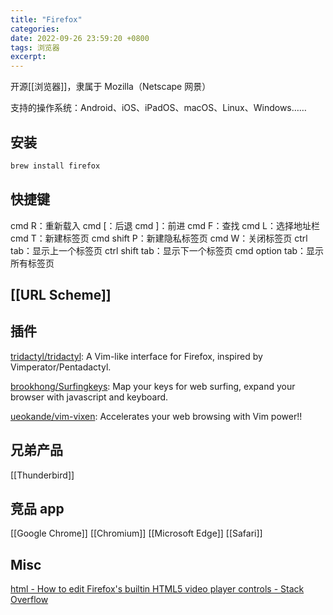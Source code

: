 ```yaml
---
title: "Firefox"
categories: 
date: 2022-09-26 23:59:20 +0800
tags: 浏览器
excerpt: 
---
```


开源[[浏览器]]，隶属于 Mozilla（Netscape 网景）

支持的操作系统：Android、iOS、iPadOS、macOS、Linux、Windows……


## 安装

```bash
brew install firefox
```


## 快捷键

cmd R：重新载入
cmd \[：后退
cmd ]：前进
cmd F：查找
cmd L：选择地址栏
cmd T：新建标签页
cmd shift P：新建隐私标签页
cmd W：关闭标签页
ctrl tab：显示上一个标签页
ctrl shift tab：显示下一个标签页
cmd option tab：显示所有标签页

## [[URL Scheme]]

## 插件

[tridactyl/tridactyl](https://github.com/tridactyl/tridactyl): A Vim-like interface for Firefox, inspired by Vimperator/Pentadactyl.

[brookhong/Surfingkeys](https://github.com/brookhong/Surfingkeys): Map your keys for web surfing, expand your browser with javascript and keyboard.

[ueokande/vim-vixen](https://github.com/ueokande/vim-vixen): Accelerates your web browsing with Vim power!!



## 兄弟产品

[[Thunderbird]]


## 竞品 app

[[Google Chrome]]
[[Chromium]]
[[Microsoft Edge]]
[[Safari]]




## Misc

[html - How to edit Firefox's builtin HTML5 video player controls - Stack Overflow](https://stackoverflow.com/questions/45647831/how-to-edit-firefoxs-builtin-html5-video-player-controls)


